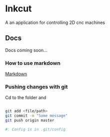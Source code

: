 # Inkcut

A an application for controlling 2D cnc machines

## Docs

Docs coming soon...


### How to use markdown

[Markdown](https://guides.github.com/features/mastering-markdown/)


### Pushing changes with git

Cd to the folder and

```bash

git add <file/path>
git commit -m "Some message"
git push origin master

#: Config is in .git/config

```



